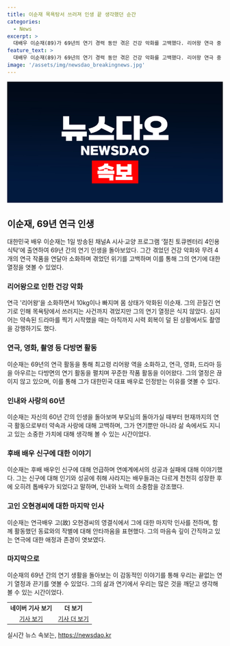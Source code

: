```yaml
---
title: 이순재 목욕탕서 쓰러져 인생 끝 생각했던 순간
categories:
  - News
excerpt: >
  대배우 이순재(89)가 69년의 연기 경력 동안 겪은 건강 악화를 고백했다. 리어왕 연극 중 몸무게 10kg 감량, 쓰러지는 사건 등을 언급하며 끊임없는 연기 열정을 드러냈다. 또한 지난 60여 년간의 삶을 돌아보며 가족, 후배에 대한 이야기를 전했으며, 오랜 시간 연극계에서 꾸준한 활동을 이어간다는 결의를 밝혔다.
feature_text: >
  대배우 이순재(89)가 69년의 연기 경력 동안 겪은 건강 악화를 고백했다. 리어왕 연극 중 몸무게 10kg 감량, 쓰러지는 사건 등을 언급하며 끊임없는 연기 열정을 드러냈다. 또한 지난 60여 년간의 삶을 돌아보며 가족, 후배에 대한 이야기를 전했으며, 오랜 시간 연극계에서 꾸준한 활동을 이어간다는 결의를 밝혔다.
image: '/assets/img/newsdao_breakingnews.jpg'
---
```


<p><img src="/assets/img/newsdao_breakingnews.jpg" alt="bookingtag 속보" /></p>

<h2 data-ke-size="size26">이순재, 69년 연극 인생</h2>

<p data-ke-size="size16">대한민국 배우 이순재는 1일 방송된 채널A 시사·교양 프로그램 ‘절친 토큐멘터리 4인용 식탁’에 출연하여 69년 간의 연기 인생을 돌아보았다. 그간 겪었던 건강 악화와 무려 4개의 연극 작품을 연달아 소화하며 겪었던 위기를 고백하며 이를 통해 그의 연기에 대한 열정을 엿볼 수 있었다.</p>

<h3 data-ke-size="size24">리어왕으로 인한 건강 악화</h3>

<p data-ke-size="size16">연극 '리어왕'을 소화하면서 10kg이나 빠지며 몸 상태가 악화된 이순재. 그의 끈질긴 연기로 인해 목욕탕에서 쓰러지는 사건까지 겪었지만 그의 연기 열정은 식지 않았다. 심지어는 약속된 드라마를 찍기 시작했을 때는 아직까지 시력 회복이 덜 된 상황에서도 촬영을 강행하기도 했다.</p>

<h3 data-ke-size="size24">연극, 영화, 촬영 등 다방면 활동</h3>

<p data-ke-size="size16">이순재는 69년의 연극 활동을 통해 최고령 리어왕 역을 소화하고, 연극, 영화, 드라마 등을 아우르는 다방면의 연기 활동을 펼치며 꾸준한 작품 활동을 이어왔다. 그의 열정은 끊이지 않고 있으며, 이를 통해 그가 대한민국 대표 배우로 인정받는 이유를 엿볼 수 있다.</p>

<h3 data-ke-size="size24">인내와 사랑의 60년</h3>

<p data-ke-size="size16">이순재는 자신의 60년 간의 인생을 돌아보며 부모님의 돌아가실 때부터 현재까지의 연극 활동으로부터 약속과 사랑에 대해 고백하며, 그가 연기뿐만 아니라 삶 속에서도 지니고 있는 소중한 가치에 대해 생각해 볼 수 있는 시간이었다.</p>

<h3 data-ke-size="size24">후배 배우 신구에 대한 이야기</h3>

<p data-ke-size="size16">이순재는 후배 배우인 신구에 대해 언급하며 연예계에서의 성공과 실패에 대해 이야기했다. 그는 신구에 대해 인기와 성공에 취해 사라지는 배우들과는 다르게 천천히 성장한 후에 오히려 톱배우가 되었다고 말하며, 인내와 노력의 소중함을 강조했다.</p>

<h3 data-ke-size="size24">고인 오현경씨에 대한 마지막 인사</h3>

<p data-ke-size="size16">이순재는 연극배우 고(故) 오현경씨의 영결식에서 그에 대한 마지막 인사를 전하며, 함께 활동했던 동료와의 작별에 대해 안타까움을 표현했다. 그의 마음속 깊이 간직하고 있는 연극에 대한 애정과 존경이 엿보였다.</p>

<h3 data-ke-size="size24">마지막으로</h3>

<p data-ke-size="size16">이순재의 69년 간의 연기 생활을 돌아보는 이 감동적인 이야기를 통해 우리는 끝없는 연기 열정과 끈기를 엿볼 수 있었다. 그의 삶과 연기에서 우리는 많은 것을 깨닫고 생각해 볼 수 있는 시간이었다.</p>

<table>
  <tr>
    <td style="text-align: center; height: 17px;"><b>네이버 기사 보기</b></td>
    <td style="text-align: center; height: 17px;"><b>더 보기</b></td>
  </tr>
  <tr>
    <td style="text-align: center; height: 17px;"><a href="https://news.naver.com/main/read.nhn?mode=LSD&mid=sec&sid1=106&oid=421&aid=0005537194">기사 보기</a></td>
    <td style="text-align: center; height: 17px;"><a href="https://news.naver.com/main/read.nhn?mode=LSD&mid=sec&sid1=106&oid=421&aid=0005537194">기사 더 보기</a></td>
  </tr>
</table>

<p data-ke-size="size16"></p>
실시간 뉴스 속보는, <a href="https://newsdao.kr" rel="dofollow">https://newsdao.kr</a>


